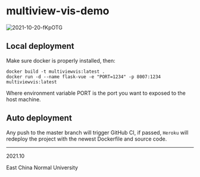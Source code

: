 # multiview-vis-demo

![2021-10-20-fKpOTG](https://billc.oss-cn-shanghai.aliyuncs.com/img/2021-10-20-fKpOTG.png)

## Local deployment

Make sure docker is properly installed, then:

```
docker build -t multiviewvis:latest .
docker run -d --name flask-vue -e "PORT=1234" -p 8007:1234 multiviewvis:latest
```

Where environment variable PORT is the port you want to exposed to the host machine.

## Auto deployment

Any push to the master branch will trigger GitHub CI, if passed, `Heroku` will redeploy the project with the newest Dockerfile and source code.

---

2021.10

East China Normal University
